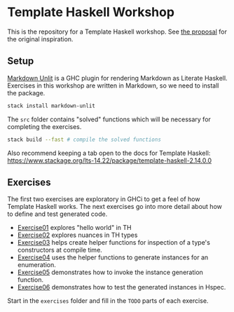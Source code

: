 # Template Haskell Workshop

This is the repository for a Template Haskell workshop. See [the proposal](doc/proposal.md) for the original
inspiration.

## Setup

[Markdown Unlit](https://hackage.haskell.org/package/markdown-unlit) is a GHC plugin for rendering Markdown as Literate
Haskell. Exercises in this workshop are written in Markdown, so we need to install the package.

```bash
stack install markdown-unlit
```

The `src` folder contains "solved" functions which will be necessary for completing the exercises.

```bash
stack build --fast # compile the solved functions
```

Also recommend keeping a tab open to the docs for Template Haskell:
https://www.stackage.org/lts-14.22/package/template-haskell-2.14.0.0

## Exercises

The first two exercises are exploratory in GHCi to get a feel of how Template Haskell works. The next exercises go into
more detail about how to define and test generated code.

* [Exercise01](exercises/Exercise01.md) explores "hello world" in TH
* [Exercise02](exercises/Exercise02.md) explores nuances in TH types
* [Exercise03](exercises/Exercise03.md) helps create helper functions for inspection of a type's constructors at compile
  time.
* [Exercise04](exercises/Exercise04.md) uses the helper functions to generate instances for an enumeration.
* [Exercise05](exercises/Exercise05.md) demonstrates how to invoke the instance generation function.
* [Exercise06](exercises/Exercise06.md) demonstrates how to test the generated instances in Hspec.

Start in the `exercises` folder and fill in the `TODO` parts of each exercise.
